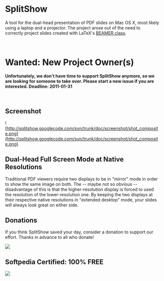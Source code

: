 # SplitShow #

A tool for the dual-head presentation of PDF slides on Mac OS X, most likely using a laptop and a projector. The project arose out of the need to correctly project slides created with LaTeX's [BEAMER class](http://latex-beamer.sourceforge.net/).

<br />

# Wanted: New Project Owner(s) #
**Unfortunately, we don't have time to support SplitShow anymore, so we are looking for someone to take over. Please start a new issue if you are interested. Deadline: 2011-01-31**

<br />

## Screenshot ##
![http://splitshow.googlecode.com/svn/trunk/doc/screenshot/shot_composite.png](http://splitshow.googlecode.com/svn/trunk/doc/screenshot/shot_composite.png)

## Dual-Head Full Screen Mode at Native Resolutions ##
Traditional PDF viewers require two displays to be in "mirror" mode in order to show the same image on both. The -- maybe not so obvious -- disadvantage of this is that the higher-resolution display is forced to used the resolution of the lower-resolution one. By keeping the two displays at their respective native resolutions in "extended desktop" mode, your slides will always look great on either side.

## Donations ##
If you think SplitShow saved your day, consider a donation to support our effort. Thanks in advance to all who donate!

[![](https://www.paypal.com/en_US/i/btn/btn_donate_LG.gif)](https://www.paypal.com/cgi-bin/webscr?cmd=_donations&business=christophe%2etournery%40gmail%2ecom&item_name=SplitShow&no_shipping=1&no_note=1&tax=0&currency_code=EUR&bn=PP%2dDonationsBF&charset=UTF%2d8)

## Softpedia Certified: 100% FREE ##
[![](http://mac.softpedia.com/base_img/softpedia_free_award_f.gif)](http://mac.softpedia.com/progClean/SplitShow-Clean-40500.html)